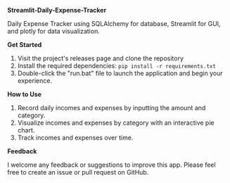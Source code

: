 **Streamlit-Daily-Expense-Tracker**

Daily Expense Tracker using SQLAlchemy for database, Streamlit for GUI, and plotly for data visualization.

**Get Started**

1. Visit the project's releases page and clone the repository
2. Install the required dependencies: `pip install -r requirements.txt`
3. Double-click the "run.bat" file to launch the application and begin your experience.
   
**How to Use**

1. Record daily incomes and expenses by inputting the amount and category.
2. Visualize incomes and  expenses by category with an interactive pie chart.
3. Track incomes and expenses over time.
   
**Feedback**

I welcome any feedback or suggestions to improve this app. Please feel free to create an issue or pull request on GitHub.
